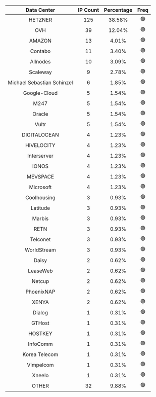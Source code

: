 | Data Center | IP Count | Percentage | Freq |
|:------------:|:--------:|:-----------:|:-----:|
| HETZNER | 125 | 38.58% | 🟢 |
| OVH | 39 | 12.04% | 🟢 |
| AMAZON | 13 | 4.01% | 🟢 |
| Contabo | 11 | 3.40% | 🟢 |
| Allnodes | 10 | 3.09% | 🟢 |
| Scaleway | 9 | 2.78% | 🟢 |
| Michael Sebastian Schinzel | 6 | 1.85% | 🟢 |
| Google-Cloud | 5 | 1.54% | 🟢 |
| M247 | 5 | 1.54% | 🟢 |
| Oracle | 5 | 1.54% | 🟢 |
| Vultr | 5 | 1.54% | 🟢 |
| DIGITALOCEAN | 4 | 1.23% | 🟢 |
| HIVELOCITY | 4 | 1.23% | 🟢 |
| Interserver | 4 | 1.23% | 🟢 |
| IONOS | 4 | 1.23% | 🟢 |
| MEVSPACE | 4 | 1.23% | 🟢 |
| Microsoft | 4 | 1.23% | 🟢 |
| Coolhousing | 3 | 0.93% | 🟢 |
| Latitude | 3 | 0.93% | 🟢 |
| Marbis | 3 | 0.93% | 🟢 |
| RETN | 3 | 0.93% | 🟢 |
| Telconet | 3 | 0.93% | 🟢 |
| WorldStream | 3 | 0.93% | 🟢 |
| Daisy | 2 | 0.62% | 🟢 |
| LeaseWeb | 2 | 0.62% | 🟢 |
| Netcup | 2 | 0.62% | 🟢 |
| PhoenixNAP | 2 | 0.62% | 🟢 |
| XENYA | 2 | 0.62% | 🟢 |
| Dialog | 1 | 0.31% | 🟢 |
| GTHost | 1 | 0.31% | 🟢 |
| HOSTKEY | 1 | 0.31% | 🟢 |
| InfoComm | 1 | 0.31% | 🟢 |
| Korea Telecom | 1 | 0.31% | 🟢 |
| Vimpelcom | 1 | 0.31% | 🟢 |
| Xneelo | 1 | 0.31% | 🟢 |
| OTHER | 32 | 9.88% | 🟢 |